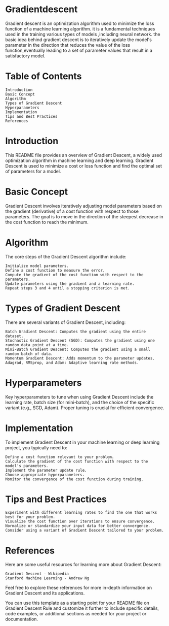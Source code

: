# Gradientdescent
Gradient descent is an optimization algorithm used to minimize the loss function of a machine learning algorithm.
it is a fundamental techniques used in the training various types of models ,including neural network.
the basic idea behind gradient descent is to iteratively update the  model's parameter in the direction that reduces the value of the loss function,eventually leading to a set of parameter values that result in a satisfactory model.
 
# Table of Contents

    Introduction
    Basic Concept
    Algorithm
    Types of Gradient Descent
    Hyperparameters
    Implementation
    Tips and Best Practices
    References

# Introduction

This README file provides an overview of Gradient Descent, a widely used optimization algorithm in machine learning and deep learning. Gradient Descent is used to minimize a cost or loss function and find the optimal set of parameters for a model.
# Basic Concept

Gradient Descent involves iteratively adjusting model parameters based on the gradient (derivative) of a cost function with respect to those parameters. The goal is to move in the direction of the steepest decrease in the cost function to reach the minimum.
# Algorithm

The core steps of the Gradient Descent algorithm include:

    Initialize model parameters.
    Define a cost function to measure the error.
    Compute the gradient of the cost function with respect to the parameters.
    Update parameters using the gradient and a learning rate.
    Repeat steps 3 and 4 until a stopping criterion is met.
 # Types of Gradient Descent

There are several variants of Gradient Descent, including:

    Batch Gradient Descent: Computes the gradient using the entire dataset.
    Stochastic Gradient Descent (SGD): Computes the gradient using one random data point at a time.
    Mini-Batch Gradient Descent: Computes the gradient using a small random batch of data.
    Momentum Gradient Descent: Adds momentum to the parameter updates.
    Adagrad, RMSprop, and Adam: Adaptive learning rate methods.
 # Hyperparameters

Key hyperparameters to tune when using Gradient Descent include the learning rate, batch size (for mini-batch), and the choice of the specific variant (e.g., SGD, Adam). Proper tuning is crucial for efficient convergence.
# Implementation

To implement Gradient Descent in your machine learning or deep learning project, you typically need to:

    Define a cost function relevant to your problem.
    Calculate the gradient of the cost function with respect to the model's parameters.
    Implement the parameter update rule.
    Choose appropriate hyperparameters.
    Monitor the convergence of the cost function during training.

   # Tips and Best Practices

    Experiment with different learning rates to find the one that works best for your problem.
    Visualize the cost function over iterations to ensure convergence.
    Normalize or standardize your input data for better convergence.
    Consider using a variant of Gradient Descent tailored to your problem.

  # References

Here are some useful resources for learning more about Gradient Descent:

    Gradient Descent - Wikipedia
    Stanford Machine Learning - Andrew Ng

Feel free to explore these references for more in-depth information on Gradient Descent and its applications.


You can use this template as a starting point for your README file on Gradient Descent Rule and customize it further to include specific details, code examples, or additional sections as needed for your project or documentation.
